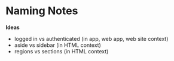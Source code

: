# Naming Notes

**Ideas**

- logged in vs authenticated (in app, web app, web site context)
- aside vs sidebar (in HTML context)
- regions vs sections (in HTML context)
